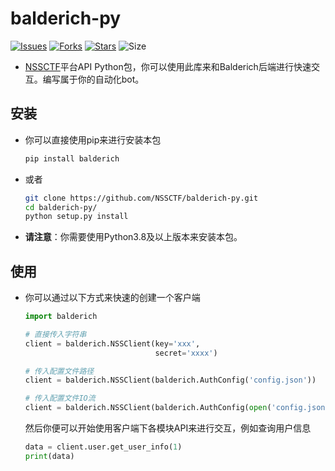 # balderich-py

[![Issues](https://img.shields.io/github/issues/NSSCTF/balderich-py)](https://github.com/cryptography-wiki/cryptography-wiki.github.io/issues)
[![Forks](https://img.shields.io/github/forks/NSSCTF/balderich-py)](https://github.com/cryptography-wiki/cryptography-wiki.github.io/network/members)
[![Stars](https://img.shields.io/github/stars/NSSCTF/balderich-py)](https://github.com/cryptography-wiki/cryptography-wiki.github.io/stargazers)
![Size](https://img.shields.io/github/repo-size/NSSCTF/balderich-py)

* [NSSCTF](https://www.ctfer.vip/)平台API Python包，你可以使用此库来和Balderich后端进行快速交互。编写属于你的自动化bot。

## 安装

* 你可以直接使用pip来进行安装本包

    ```python
    pip install balderich
    ```

* 或者

    ```bash
    git clone https://github.com/NSSCTF/balderich-py.git
    cd balderich-py/
    python setup.py install
    ```

* **请注意**：你需要使用Python3.8及以上版本来安装本包。

## 使用

* 你可以通过以下方式来快速的创建一个客户端

    ```python
    import balderich

    # 直接传入字符串
    client = balderich.NSSClient(key='xxx',
                                 secret='xxxx')
    
    # 传入配置文件路径
    client = balderich.NSSClient(balderich.AuthConfig('config.json'))

    # 传入配置文件IO流
    client = balderich.NSSClient(balderich.AuthConfig(open('config.json', 'rb')))
    ```

    然后你便可以开始使用客户端下各模块API来进行交互，例如查询用户信息

    ```python
    data = client.user.get_user_info(1)
    print(data)
    ```